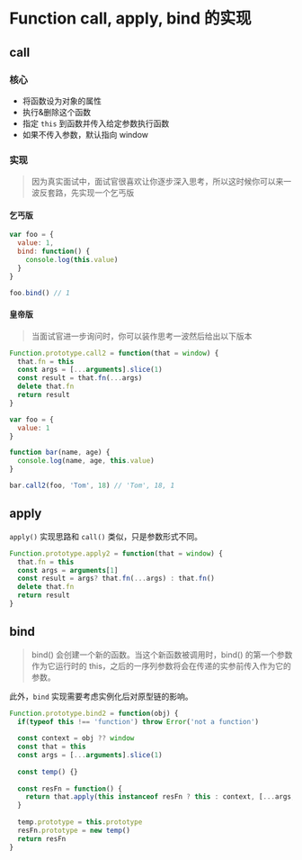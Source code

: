 # Function call, apply, bind 的实现

## call

### 核心

*   将函数设为对象的属性
*   执行&删除这个函数
*   指定 `this` 到函数并传入给定参数执行函数
*   如果不传入参数，默认指向 window

### 实现

>   因为真实面试中，面试官很喜欢让你逐步深入思考，所以这时候你可以来一波反套路，先实现一个乞丐版

#### 乞丐版

```javascript
var foo = {
  value: 1,
  bind: function() {
    console.log(this.value)
  }
}

foo.bind() // 1
```

#### 皇帝版

>   当面试官进一步询问时，你可以装作思考一波然后给出以下版本

```javascript
Function.prototype.call2 = function(that = window) {
  that.fn = this
  const args = [...arguments].slice(1)
  const result = that.fn(...args)
  delete that.fn
  return result
}

var foo = {
  value: 1
}

function bar(name, age) {
  console.log(name, age, this.value)
}

bar.call2(foo, 'Tom', 18) // 'Tom', 18, 1
```



## apply

`apply()`  实现思路和 `call()` 类似，只是参数形式不同。

```javascript
Function.prototype.apply2 = function(that = window) {
  that.fn = this
  const args = arguments[1]
  const result = args? that.fn(...args) : that.fn()
  delete that.fn
  return result
}
```



## bind

>   bind() 会创建一个新的函数。当这个新函数被调用时，bind() 的第一个参数作为它运行时的 this，之后的一序列参数将会在传递的实参前传入作为它的参数。

此外，`bind` 实现需要考虑实例化后对原型链的影响。

```javascript
Function.prototype.bind2 = function(obj) {
  if(typeof this !== 'function') throw Error('not a function')
  
  const context = obj ?? window
  const that = this
  const args = [...arguments].slice(1)
  
  const temp() {}
 
  const resFn = function() {
  	return that.apply(this instanceof resFn ? this : context, [...args, ...arguments])
  }
  
  temp.prototype = this.prototype
  resFn.prototype = new temp()
  return resFn
}
```

